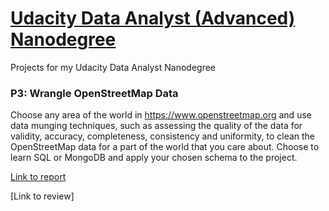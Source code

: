 # [Udacity Data Analyst (Advanced) Nanodegree](https://www.udacity.com/course/data-analyst-nanodegree--nd002)
Projects for my Udacity Data Analyst Nanodegree

### P3: Wrangle OpenStreetMap Data

Choose any area of the world in https://www.openstreetmap.org and use data munging techniques, such as assessing the quality of the data for validity, accuracy, completeness, consistency and uniformity, to clean the OpenStreetMap data for a part of the world that you care about. Choose to learn SQL or MongoDB and apply your chosen schema to the project.

[Link to report](/p3/report.md)

[Link to review]

